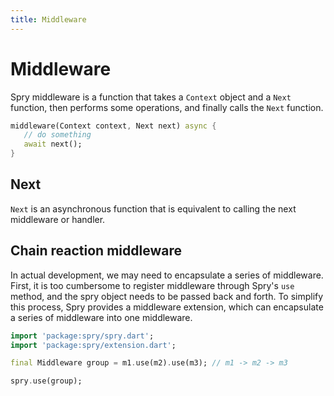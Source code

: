 ```yaml
---
title: Middleware
---
```


# Middleware

Spry middleware is a function that takes a `Context` object and a `Next` function, then performs some operations, and finally calls the `Next` function.

```dart
middleware(Context context, Next next) async {
   // do something
   await next();
}
```

## Next

`Next` is an asynchronous function that is equivalent to calling the next middleware or handler.

## Chain reaction middleware

In actual development, we may need to encapsulate a series of middleware. First, it is too cumbersome to register middleware through Spry's `use` method, and the spry object needs to be passed back and forth. To simplify this process, Spry provides a middleware extension, which can encapsulate a series of middleware into one middleware.

```dart
import 'package:spry/spry.dart';
import 'package:spry/extension.dart';

final Middleware group = m1.use(m2).use(m3); // m1 -> m2 -> m3

spry.use(group);
```